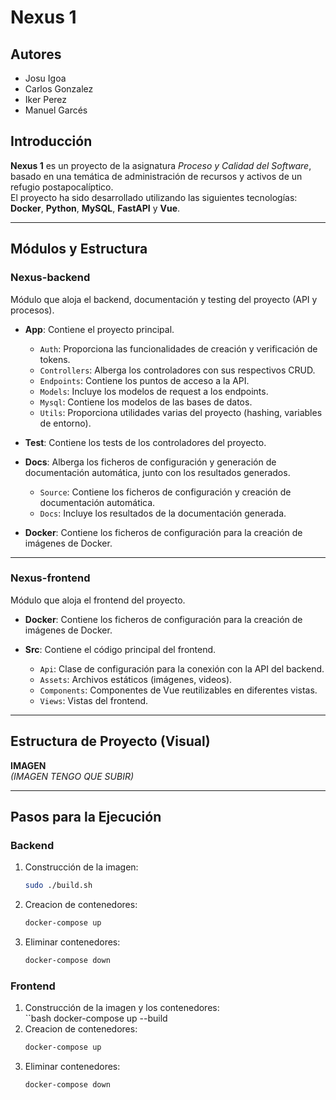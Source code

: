 # Nexus 1

## Autores
- Josu Igoa  
- Carlos Gonzalez  
- Iker Perez  
- Manuel Garcés  

## Introducción
**Nexus 1** es un proyecto de la asignatura *Proceso y Calidad del Software*, basado en una temática de administración de recursos y activos de un refugio postapocalíptico.  
El proyecto ha sido desarrollado utilizando las siguientes tecnologías: **Docker**, **Python**, **MySQL**, **FastAPI** y **Vue**.

---

## Módulos y Estructura

### Nexus-backend  
Módulo que aloja el backend, documentación y testing del proyecto (API y procesos).

- **App**: Contiene el proyecto principal.  
  - `Auth`: Proporciona las funcionalidades de creación y verificación de tokens.  
  - `Controllers`: Alberga los controladores con sus respectivos CRUD.  
  - `Endpoints`: Contiene los puntos de acceso a la API.  
  - `Models`: Incluye los modelos de request a los endpoints.  
  - `Mysql`: Contiene los modelos de las bases de datos.  
  - `Utils`: Proporciona utilidades varias del proyecto (hashing, variables de entorno).

- **Test**: Contiene los tests de los controladores del proyecto.  

- **Docs**: Alberga los ficheros de configuración y generación de documentación automática, junto con los resultados generados.  
  - `Source`: Contiene los ficheros de configuración y creación de documentación automática.  
  - `Docs`: Incluye los resultados de la documentación generada.

- **Docker**: Contiene los ficheros de configuración para la creación de imágenes de Docker.

---

### Nexus-frontend  
Módulo que aloja el frontend del proyecto.

- **Docker**: Contiene los ficheros de configuración para la creación de imágenes de Docker.

- **Src**: Contiene el código principal del frontend.  
  - `Api`: Clase de configuración para la conexión con la API del backend.  
  - `Assets`: Archivos estáticos (imágenes, videos).  
  - `Components`: Componentes de Vue reutilizables en diferentes vistas.  
  - `Views`: Vistas del frontend.

---

## Estructura de Proyecto (Visual)
**IMAGEN**  
*(IMAGEN TENGO QUE SUBIR)*

---

## Pasos para la Ejecución

### Backend
1. Construcción de la imagen:  
   ```bash
   sudo ./build.sh
2. Creacion de contenedores:
    ```bash
    docker-compose up
3. Eliminar contenedores:
    ```bash
    docker-compose down
### Frontend
1. Construcción de la imagen y los contenedores:  
   ``bash
    docker-compose up --build
2. Creacion de contenedores:
    ```bash
    docker-compose up
3. Eliminar contenedores:
    ```bash
    docker-compose down